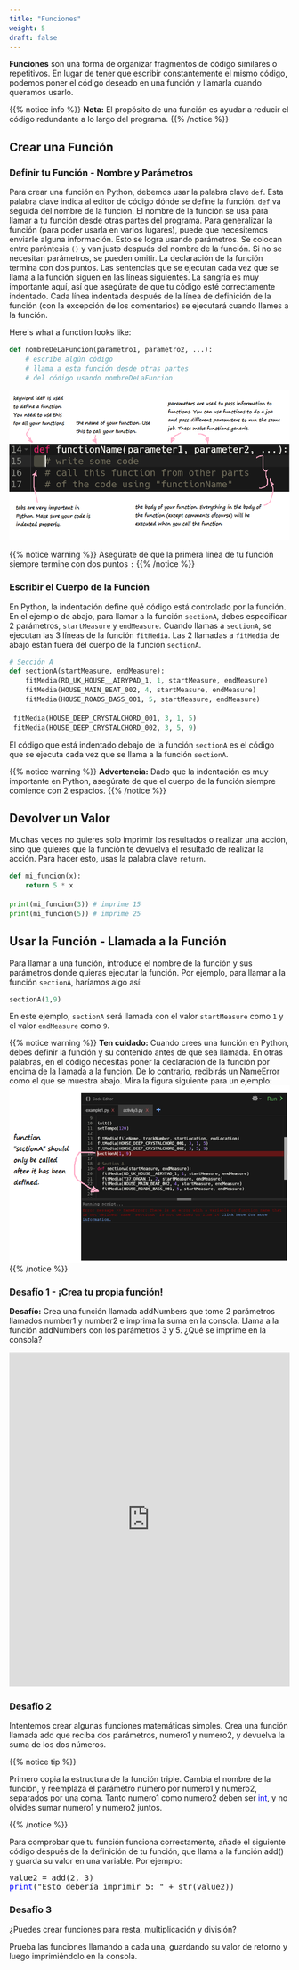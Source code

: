 ```yaml
---
title: "Funciones"
weight: 5
draft: false
---
```


**Funciones** son una forma de organizar fragmentos de código similares o repetitivos. En lugar de tener que escribir constantemente el mismo código, podemos poner el código deseado en una función y llamarla cuando queramos usarlo.

{{% notice info %}}
**Nota:** El propósito de una función es ayudar a reducir el código redundante a lo largo del programa.
{{% /notice %}}

## Crear una Función

### Definir tu Función - Nombre y Parámetros

Para crear una función en Python, debemos usar la palabra clave `def`. Esta palabra clave indica al editor de código dónde se define la función. `def` va seguida del nombre de la función. El nombre de la función se usa para llamar a tu función desde otras partes del programa.
Para generalizar la función (para poder usarla en varios lugares), puede que necesitemos enviarle alguna información. Esto se logra usando parámetros. Se colocan entre paréntesis `()` y van justo después del nombre de la función. Si no se necesitan parámetros, se pueden omitir. La declaración de la función termina con dos puntos.
Las sentencias que se ejecutan cada vez que se llama a la función siguen en las líneas siguientes. La sangría es muy importante aquí, así que asegúrate de que tu código esté correctamente indentado. Cada línea indentada después de la línea de definición de la función (con la excepción de los comentarios) se ejecutará cuando llames a la función.

Here's what a function looks like:

```python
def nombreDeLaFuncion(parametro1, parametro2, ...):
    # escribe algún código
    # llama a esta función desde otras partes
    # del código usando nombreDeLaFuncion
```
![Gráfico que describe la estructura de una función](../img/annotated-screenshot-function.png)

{{% notice warning %}}
Asegúrate de que la primera línea de tu función siempre termine con dos puntos `:`
{{% /notice %}}

### Escribir el Cuerpo de la Función

En Python, la indentación define qué código está controlado por la función. En el ejemplo de abajo, para llamar a la función `sectionA`, debes especificar 2 parámetros, `startMeasure` y `endMeasure`. Cuando llamas a `sectionA`, se ejecutan las 3 líneas de la función `fitMedia`. Las 2 llamadas a `fitMedia` de abajo están fuera del cuerpo de la función `sectionA`.

```python
# Sección A
def sectionA(startMeasure, endMeasure):
    fitMedia(RD_UK_HOUSE__AIRYPAD_1, 1, startMeasure, endMeasure)
    fitMedia(HOUSE_MAIN_BEAT_002, 4, startMeasure, endMeasure)
    fitMedia(HOUSE_ROADS_BASS_001, 5, startMeasure, endMeasure)

 fitMedia(HOUSE_DEEP_CRYSTALCHORD_001, 3, 1, 5)
 fitMedia(HOUSE_DEEP_CRYSTALCHORD_002, 3, 5, 9)   
```

El código que está indentado debajo de la función `sectionA` es el código que se ejecuta cada vez que se llama a la función `sectionA`.

{{% notice warning %}}
**Advertencia:** Dado que la indentación es muy importante en Python, asegúrate de que el cuerpo de la función siempre comience con 2 espacios.
{{% /notice %}}

## Devolver un Valor
Muchas veces no quieres solo imprimir los resultados o realizar una acción, sino que quieres que la función te devuelva el resultado de realizar la acción. Para hacer esto, usas la palabra clave `return`.

```python
def mi_funcion(x):
    return 5 * x

print(mi_funcion(3)) # imprime 15
print(mi_funcion(5)) # imprime 25
```

## Usar la Función - Llamada a la Función

Para llamar a una función, introduce el nombre de la función y sus parámetros donde quieras ejecutar la función. Por ejemplo, para llamar a la función `sectionA`, haríamos algo así:

```python
sectionA(1,9)
```

En este ejemplo, `sectionA` será llamada con el valor `startMeasure` como `1` y el valor `endMeasure` como `9`.

{{% notice warning %}}
**Ten cuidado:** Cuando crees una función en Python, debes definir la función y su contenido antes de que sea llamada. En otras palabras, en el código necesitas poner la declaración de la función por encima de la llamada a la función. De lo contrario, recibirás un NameError como el que se muestra abajo. Mira la figura siguiente para un ejemplo:
![Ejemplo que muestra la función llamada antes de la definición del nombre y la producción de NameError](../img/annotated-screenshot-function4-error.png)
{{% /notice %}}

### Desafío 1 - ¡Crea tu propia función!

**Desafío:** Crea una función llamada addNumbers que tome 2 parámetros llamados number1 y number2 e imprima la suma en la consola. Llama a la función addNumbers con los parámetros 3 y 5.
¿Qué se imprime en la consola?

<iframe src="https://trinket.io/embed/python/f3f7874f0fe3" width="100%" height="600" frameborder="0" marginwidth="0" marginheight="0" allowfullscreen></iframe>

### Desafío 2

Intentemos crear algunas funciones matemáticas simples. Crea una función llamada add que reciba dos parámetros, numero1 y numero2, y devuelva la suma de los dos números.

{{% notice tip %}}

Primero copia la estructura de la función triple. Cambia el nombre de la función, y reemplaza el parámetro número por numero1 y numero2, separados por una coma. Tanto numero1 como numero2 deben ser <font color="blue">int</font>, y no olvides sumar numero1 y numero2 juntos.

{{% /notice %}}

Para comprobar que tu función funciona correctamente, añade el siguiente código después de la definición de tu función, que llama a la función add() y guarda su valor en una variable. Por ejemplo:

<pre>
value2 = add(2, 3)
<font color="blue">print</font>("Esto debería imprimir 5: " + str(value2))
</pre>

### Desafío 3

¿Puedes crear funciones para resta, multiplicación y división?

Prueba las funciones llamando a cada una, guardando su valor de retorno y luego imprimiéndolo en la consola. 